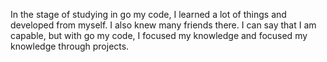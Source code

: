 In the stage of studying in go my code, I learned a lot of things and developed from myself. I also knew many friends there. I can say that I am capable, but with go my code, I focused my knowledge and focused my knowledge through projects.
